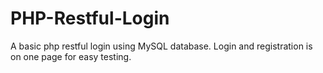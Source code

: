 # PHP-Restful-Login

A basic php restful login using MySQL database.
Login and registration is on one page for easy testing.


